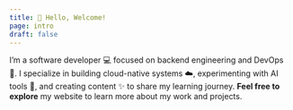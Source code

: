 ```yaml
---
title: 👋 Hello, Welcome!
page: intro
draft: false
---
```

I’m a software developer 💻 focused on backend engineering and DevOps 🚀. I specialize in building cloud-native systems ☁️, experimenting with AI tools 🤖, and creating content ✨ to share my learning journey. **Feel free to explore** my website to learn more about my work and projects.